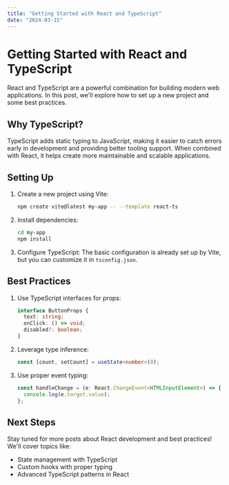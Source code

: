 ```yaml
---
title: "Getting Started with React and TypeScript"
date: "2024-03-15"
---
```


# Getting Started with React and TypeScript

React and TypeScript are a powerful combination for building modern web applications. In this post, we'll explore how to set up a new project and some best practices.

## Why TypeScript?

TypeScript adds static typing to JavaScript, making it easier to catch errors early in development and providing better tooling support. When combined with React, it helps create more maintainable and scalable applications.

## Setting Up

1. Create a new project using Vite:
   ```bash
   npm create vite@latest my-app -- --template react-ts
   ```

2. Install dependencies:
   ```bash
   cd my-app
   npm install
   ```

3. Configure TypeScript:
   The basic configuration is already set up by Vite, but you can customize it in `tsconfig.json`.

## Best Practices

1. Use TypeScript interfaces for props:
   ```typescript
   interface ButtonProps {
     text: string;
     onClick: () => void;
     disabled?: boolean;
   }
   ```

2. Leverage type inference:
   ```typescript
   const [count, setCount] = useState<number>(0);
   ```

3. Use proper event typing:
   ```typescript
   const handleChange = (e: React.ChangeEvent<HTMLInputElement>) => {
     console.log(e.target.value);
   };
   ```

## Next Steps

Stay tuned for more posts about React development and best practices! We'll cover topics like:
- State management with TypeScript
- Custom hooks with proper typing
- Advanced TypeScript patterns in React 